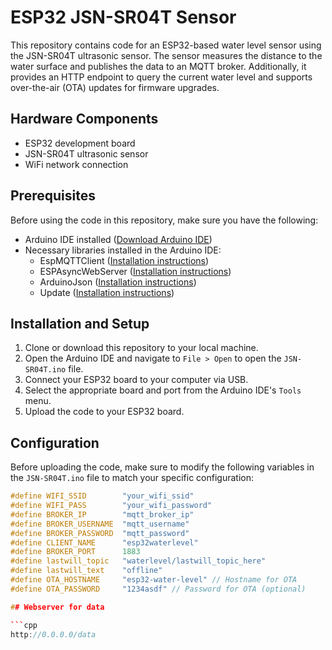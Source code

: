 # ESP32 JSN-SR04T Sensor

This repository contains code for an ESP32-based water level sensor using the JSN-SR04T ultrasonic sensor. The sensor measures the distance to the water surface and publishes the data to an MQTT broker. Additionally, it provides an HTTP endpoint to query the current water level and supports over-the-air (OTA) updates for firmware upgrades.

## Hardware Components

- ESP32 development board
- JSN-SR04T ultrasonic sensor
- WiFi network connection

## Prerequisites

Before using the code in this repository, make sure you have the following:

- Arduino IDE installed ([Download Arduino IDE](https://www.arduino.cc/en/Main/Software))
- Necessary libraries installed in the Arduino IDE:
  - EspMQTTClient ([Installation instructions](https://github.com/plapointe6/EspMQTTClient))
  - ESPAsyncWebServer ([Installation instructions](https://github.com/me-no-dev/ESPAsyncWebServer))
  - ArduinoJson ([Installation instructions](https://arduinojson.org/))
  - Update ([Installation instructions](https://github.com/esp8266/Arduino/blob/master/libraries/ArduinoOTA/README.md))

## Installation and Setup

1. Clone or download this repository to your local machine.
2. Open the Arduino IDE and navigate to `File > Open` to open the `JSN-SR04T.ino` file.
3. Connect your ESP32 board to your computer via USB.
4. Select the appropriate board and port from the Arduino IDE's `Tools` menu.
5. Upload the code to your ESP32 board.

## Configuration

Before uploading the code, make sure to modify the following variables in the `JSN-SR04T.ino` file to match your specific configuration:

```cpp
#define WIFI_SSID        "your_wifi_ssid"
#define WIFI_PASS        "your_wifi_password"
#define BROKER_IP        "mqtt_broker_ip"
#define BROKER_USERNAME  "mqtt_username"
#define BROKER_PASSWORD  "mqtt_password"
#define CLIENT_NAME      "esp32waterlevel"
#define BROKER_PORT      1883
#define lastwill_topic   "waterlevel/lastwill_topic_here"
#define lastwill_text    "offline"
#define OTA_HOSTNAME     "esp32-water-level" // Hostname for OTA
#define OTA_PASSWORD     "1234asdf" // Password for OTA (optional)

## Webserver for data

```cpp
http://0.0.0.0/data
